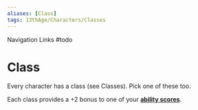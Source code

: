 ```yaml
---
aliases: [Class]
tags: 13thAge/Characters/Classes
---
```


Navigation Links
#todo 

# Class
Every character has a class (see Classes). Pick one of these too.

Each class provides a +2 bonus to one of your [**ability scores**](3%20Abilities.md).